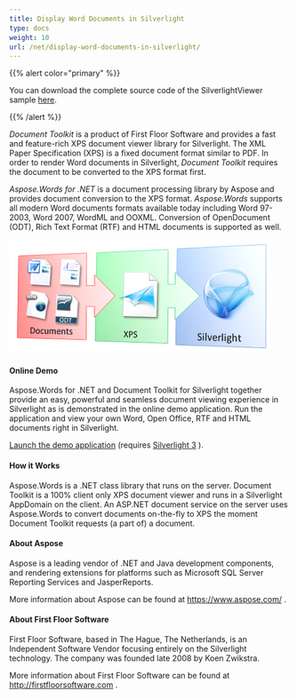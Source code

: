 ```yaml
---
title: Display Word Documents in Silverlight
type: docs
weight: 10
url: /net/display-word-documents-in-silverlight/
---
```


{{% alert color="primary" %}} 

You can download the complete source code of the SilverlightViewer sample [here](http://www.aspose.com/community/files/51/.net-components/aspose.words-for-.net/category1177.aspx).

{{% /alert %}} 

*Document Toolkit* is a product of First Floor Software and provides a fast and feature-rich XPS document viewer library for Silverlight. The XML Paper Specification (XPS) is a fixed document format similar to PDF. In order to render Word documents in Silverlight, *Document Toolkit* requires the document to be converted to the XPS format first. 

*Aspose.Words for .NET* is a document processing library by Aspose and provides document conversion to the XPS format. *Aspose.Words* supports all modern Word documents formats available today including Word 97-2003, Word 2007, WordML and OOXML. Conversion of OpenDocument (ODT), Rich Text Format (RTF) and HTML documents is supported as well. 

![todo:image_alt_text](display-word-documents-in-silverlight_1.png)
#### **Online Demo**
Aspose.Words for .NET and Document Toolkit for Silverlight together provide an easy, powerful and seamless document viewing experience in Silverlight as is demonstrated in the online demo application. Run the application and view your own Word, Open Office, RTF and HTML documents right in Silverlight.

[Launch the demo application](http://www.aspose.com/demos/.net-components/aspose.words/csharp/silverlight/demo.aspx) (requires [Silverlight 3](http://www.microsoft.com/silverlight/) ). 
#### **How it Works**
Aspose.Words is a .NET class library that runs on the server. Document Toolkit is a 100% client only XPS document viewer and runs in a Silverlight AppDomain on the client. An ASP.NET document service on the server uses Aspose.Words to convert documents on-the-fly to XPS the moment Document Toolkit requests (a part of) a document.
#### **About Aspose**
Aspose is a leading vendor of .NET and Java development components, and rendering extensions for platforms such as Microsoft SQL Server Reporting Services and JasperReports.

More information about Aspose can be found at <https://www.aspose.com/> . 
#### **About First Floor Software**
First Floor Software, based in The Hague, The Netherlands, is an Independent Software Vendor focusing entirely on the Silverlight technology. The company was founded late 2008 by Koen Zwikstra.

More information about First Floor Software can be found at <http://firstfloorsoftware.com> . 
